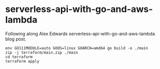 # serverless-api-with-go-and-aws-lambda
Following along Alex Edwards serverless-api-with-go-and-aws-lambda blog post.

```
env GO111MODULE=auto GOOS=linux GOARCH=amd64 go build -o ./main
zip -j terraform/main.zip ./main
cd terraform
terraform apply
```
